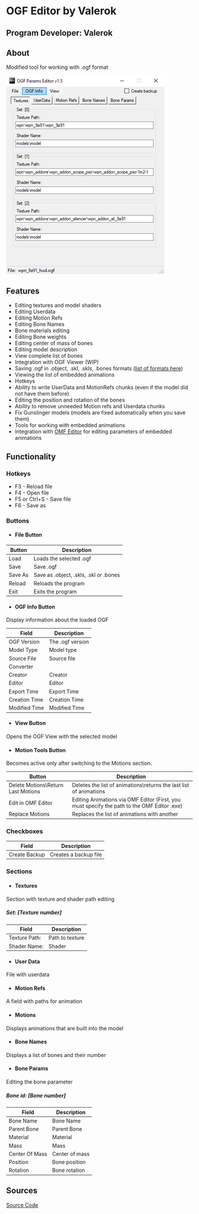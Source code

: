 # OGF Editor by Valerok
## Program Developer: Valerok

## About
Modified tool for working with .ogf format

![ogf-editor](modding-tools-images/ogf-editor-by-valerok.png)

## Features

- Editing textures and model shaders
- Editing Userdata
- Editing Motion Refs
- Editing Bone Names
- Bone materials editing
- Editing Bone weights
- Editing center of mass of bones
- Editing model description
- View complete list of bones
- Integration with OGF Viewer (WIP)
- Saving .ogf in .object, .skl, .skls, .bones formats ([list of formats here](../../main-folders-and-files/file-formats/index.html))
- Viewing the list of embedded animations
- Hotkeys
- Ability to write UserData and MotionRefs chunks (even if the model did not have them before)
- Editing the position and rotation of the bones
- Ability to remove unneeded Motion refs and Userdata chunks
- Fix Gunslinger models (models are fixed automatically when you save them)
- Tools for working with embedded animations
- Integration with [OMF Editor](omf-editor-by-valerok.md) for editing parameters of embedded animations

## Functionality

### Hotkeys

- F3 - Reload file
- F4 - Open file
- F5 or Ctrl+S - Save file
- F6 - Save as

### Buttons

- #### File Button

| Button | Description |
---|---|
| Load | Loads the selected .ogf |
| Save | Save .ogf |
| Save As | Save as .object, .skls, .skl or .bones |
| Reload | Reloads the program |
| Exit | Exits the program |

- #### OGF Info Button

Display information about the loaded OGF 

| Field | Description |
---|---|
| OGF Version | The .ogf version |
| Model Type | Model type |
| Source File | Source file |
| Converter |  |
| Creator | Creator |
| Editor | Editor |
| Export Time | Export Time |
| Creation Time | Creation Time |
| Modified Time | Modified Time |

- #### View Button

Opens the OGF View with the selected model

- #### Motion Tools Button

Becomes active only after switching to the Motions section.

| Button | Description |
---|---|
| Delete Motions\Return Last Motions | Deletes the list of animations\returns the last list of animations |
| Edit in OMF Editor | Editing Animations via OMF Editor (First, you must specify the path to the OMF Editor .exe) |
| Replace Motions | Replaces the list of animations with another |

### Checkboxes

| Field | Description |
---|---|
| Create Backup | Creates a backup file |

### Sections

- #### Textures

Section with texture and shader path editing

##### Set: [Texture number]

| Field | Description |
---|---|
| Texture Path: | Path to texture |
| Shader Name: | Shader |

- #### User Data

File with userdata

- #### Motion Refs

A field with paths for animation

- #### Motions

Displays animations that are built into the model

- #### Bone Names

Displays a list of bones and their number

- #### Bone Params

Editing the bone parameter

##### Bone id: [Bone number]

| Field | Description |
---|---|
| Bone Name | Bone Name |
| Parent Bone | Parent Bone |
| Material | Material |
| Mass | Mass |
| Center Of Mass | Center of mass |
| Position | Bone position |
| Rotation | Bone rotation |

## Sources
[Source Code](https://github.com/VaIeroK/OGF-tool)